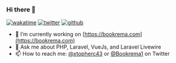 ### Hi there 👋
[![wakatime](https://wakatime.com/badge/user/eab1d078-954d-4b81-8ab7-764ffc5faee5.svg)](https://wakatime.com/@eab1d078-954d-4b81-8ab7-764ffc5faee5)
[![twitter](https://img.shields.io/twitter/follow/xtopherc43?label=followers&logo=twitter&color=%23007ec6&style=plastic)](https://twitter.com/xtopherc43)
[![github](https://img.shields.io/github/followers/christopherokonkwo?logo=github&style=plastic)](https://github.com/christopherokonkwo?tab=followers)

- 🔭 I’m currently working on [https://bookrema.com](https://bookrema.com)
- 💬 Ask me about PHP, Laravel, VueJs, and Laravel Livewire
- 📫 How to reach me: [@xtopherc43](https://twitter.com/xtopherc43) or [@Bookrema1](https://twitter.com/Bookrema1) on Twitter

<!--
**christopherokonkwo/christopherokonkwo** is a ✨ _special_ ✨ repository because its `README.md` (this file) appears on your GitHub profile.

Here are some ideas to get you started:

- 🔭 I’m currently working on ...
- 🌱 I’m currently learning ...
- 👯 I’m looking to collaborate on ...
- 🤔 I’m looking for help with ...
- 💬 Ask me about ...
- 📫 How to reach me: ...
- 😄 Pronouns: ...
- ⚡ Fun fact: ...
-->

